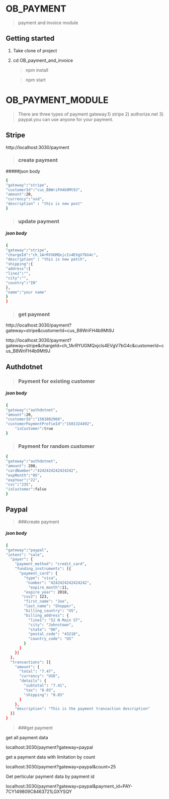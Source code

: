 # OB_PAYMENT

> payment and invoice module


## Getting started

1. Take clone of project

2. cd OB_payment_and_invoice

    > npm install
    
    > npm start

# OB_PAYMENT_MODULE

> There are three types of payment gateway.1) stripe 2) authorize.net 3) paypal.you can use anyone for your payment.


## Stripe

http://localhost:3030/payment
 

> ### create payment

#####json body

```sh
{
"gateway":"stripe",
"customerId":"cus_B8WriFH4b9Mt9J",
"amount":20,
"currency":"usd",
"description" : "this is new post"
}
```

>### update payment

##### json body

```sh
{
"gateway":"stripe",
"chargeId":"ch_1ArRYUGMQxjcIs4EVgV7bG4c",
"description" : "this is new patch",
"shipping":{
"address":{
"line1":"",
"city":"",
"country":"IN"
},
"name":"your name"
}
}
```

>### get payment

http://localhost:3030/payment?gateway=stripe&customerId=cus_B8WriFH4b9Mt9J

http://localhost:3030/payment?gateway=stripe&chargeId=ch_1ArRYUGMQxjcIs4EVgV7bG4c&customerId=cus_B8WriFH4b9Mt9J


## Authdotnet


>### Payment for existing customer

##### json body

```sh
{
"gateway":"authdotnet",
"amount":20,
"customerId":"1501802960",
"customerPaymentProfieId":"1501324492",
    "isCustomer":true
}
```

>### Payment for random customer

   ```sh
 {
"gateway":"authdotnet",
 "amount": 200,
 "cardNumber":"4242424242424242",
 "expMonth":"05",
 "expYear":"22",
 "cvc":"235",
 "isCustomer":false
}
```

## Paypal

>###create payment


##### json body


```sh
{
"gateway":"paypal",
"intent": "sale",
  "payer": {
    "payment_method": "credit_card",
    "funding_instruments": [{
      "payment_card": {
        "type": "visa",
         "number": "4242424242424242",
          "expire_month":11,
        "expire_year": 2018,
       "cvv2": 123,
        "first_name": "Joe",
        "last_name": "Shopper",
        "billing_country": "US",
        "billing_address": {
          "line1": "52 N Main ST",
          "city": "Johnstown",
          "state": "OH",
          "postal_code": "43210",
          "country_code": "US"
        }
      }
    }]
  },
  "transactions": [{
    "amount": {
      "total": "7.47",
      "currency": "USD",
      "details": {
        "subtotal": "7.41",
        "tax": "0.03",
        "shipping": "0.03"
      }
    },
    "description": "This is the payment transaction description"
  }]
}
```

>###get payment

 get all payment data
 
 localhost:3030/payment?gateway=paypal
 
 get a payment data with limitation by count
 
 localhost:3030/payment?gateway=paypal&count=25
 
 Get perticular payment data by payment id
 
 localhost:3030/payment?gateway=paypal&payment_id=PAY-7CY149809C8463721LGXYSQY

